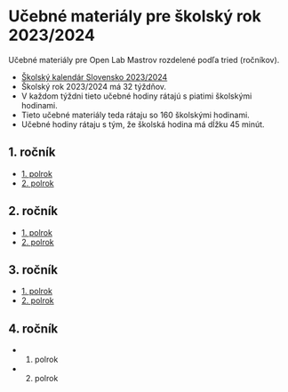 # Učebné materiály pre školský rok 2023/2024

Učebné materiály pre Open Lab Mastrov rozdelené podľa tried (ročníkov).

- [Školský kalendár Slovensko 2023/2024](https://calendar.zoznam.sk/school-sksk.php)
- Školský rok 2023/2024 má 32 týždňov.
- V každom týždni tieto učebné hodiny rátajú s piatimi školskými hodinami.
- Tieto učebné materiály teda rátaju so 160 školskými hodinami.
- Učebné hodiny rátaju s tým, že školská hodina má dĺžku 45 minút.

## 1. ročník

- [1. polrok](/1_rocnik/1_polrok/Ucebny_plan.md)
- [2. polrok](/1_rocnik/2_polrok/Ucebny_plan.md)

## 2. ročník

- [1. polrok](/2_rocnik/1_polrok/Ucebny_plan.md)
- [2. polrok](/2_rocnik/2_polrok/Ucebny_plan.md)

## 3. ročník

- [1. polrok](/3_rocnik/1_polrok/Ucebny_plan.md)
- [2. polrok](/3_rocnik/2_polrok/Ucebny_plan.md)

## 4. ročník

- 1. polrok
- 2. polrok
